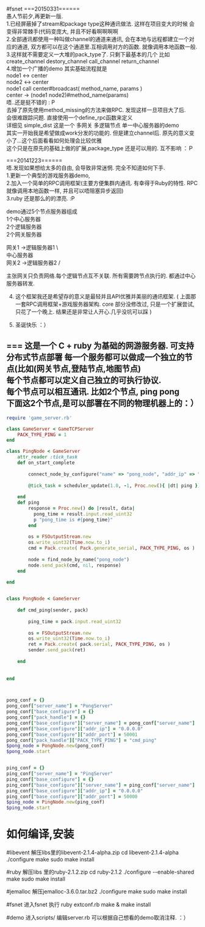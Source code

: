 #fsnet
===20150331======  
愚人节前夕,再更新一版.  
1.已经屏蔽掉了stream和package type这种通讯做法. 这样在项目变大的时候 会变得非常棘手(代码变庞大, 并且不好看啊啊啊啊   
2.全部通讯都使用一种叫做channel的通道来通讯, 会在本地与远程都建立一个对应的通道, 双方都可以在这个通道里.互相调用对方的函数.   就像调用本地函数一般.  
3.这样就不需要定义一大堆的pack_type了. 只剩下最基本的几个 比如 create_channel destory_channel call_channel return_channel  
4.增加一个广播的demo  其实基础流程就是  
node1 <-> center  
node2 <-> center  
node1 call center#broadcast( method_name, params )  
center -> (node1 node2)#method_name(params)  
唔..还是挺不错的 : P  
去掉了原先使用method_missing的方法来做RPC. 发现这样一旦项目大了后.   
会很难跟踪问题. 直接使用一个define_rpc函数来定义    
详细见 simple_dist  这是一个 多网关 多逻辑节点 单一中心服务器的demo  
其实一开始我是希望做成work分发的功能的. 但是建立channel后. 原先的意义变小了...这个后面看看如何处理会比较优雅      
这个只是在原先的基础上做的扩展,package_type 还是可以用的. 互不影响  ：Ｐ

  
===20141223======  
唔.发现如果想给太多的自由, 会导致非常迷惘. 完全不知道如何下手.  
1.更新一个典型的游戏服务器demo,   
2.加入一个简单的RPC调用框架(主要方便集群内通讯. 有幸得于Ruby的特性. RPC就像调用本地函数一样, 并且可以唔阻塞异步返回)  
3.ruby 还是那么的的漂亮. :P  

demo通过5个节点服务器组成  
1个中心服务器  
2个逻辑服务器  
2个网关服务器    

  
网关1 ->逻辑服务器1 \  
									中心服务器  
网关2 ->逻辑服务器2 /  
        

主张网关只负责网络.每个逻辑节点互不关联. 所有需要跨节点执行的. 都通过中心服务器转发.  
  
  
4. 这个框架我还是希望存的意义是最轻并且API优雅并美丽的通讯框架.  ( 上面那一套RPC调用框架+游戏服务器架构. core 部分没修改过, 只是一个扩展尝试, 只花了一个晚上.   结果还是非常让人开心.几乎没坑可以踩  )  
  
5. 圣诞快乐 ：）  
  
===
这是一个 C + ruby 为基础的网游服务器. 可支持分布式节点部署	
每一个服务都可以做成一个独立的节点(比如(网关节点,登陆节点,地图节点) 		  
每个节点都可以定义自己独立的可执行协议.  
每个节点可以相互通讯. 比如2个节点, ping pong				
下面这2个节点,是可以部署在不同的物理机器上的：）		  
---


``` ruby
require 'game_server.rb'

class GameServer < GameTCPServer
	PACK_TYPE_PING = 1
end

class PingNode < GameServer
	attr_reader :tick_task
	def on_start_complete
		
		connect_node_by_configure("name" => "pong_node", "addr_ip" => "0.0.0.0", "addr_port" => 50001)
		
		@tick_task = scheduler_update(1.0, -1, Proc.new(){ |dt| ping });
		
	end
	def ping
		response = Proc.new() do |result, data|
		  pong_time = result.input.read_uint32
		  p "pong_time is #{pong_time}"
		end
		
		os = FSOutputStream.new
		os.write_uint32(Time.now.to_i)
		cmd = Pack.create( Pack.generate_serial, PACK_TYPE_PING, os )
		
		node = find_node_by_name("pong_node")
		node.send_pack(cmd, nil, response)
	end
	
end


class PongNode < GameServer
	
	def cmd_ping(sender, pack)
		
		ping_time = pack.input.read_uint32
		
		os = FSOutputStream.new
		os.write_uint32(Time.now.to_i)
		ret = Pack.create( pack.serial, PACK_TYPE_PING, os )
		sender.send_pack(ret)
			
	end
	
	
end



pong_conf = {}
pong_conf["server_name"] = "PongServer"
pong_conf["base_configure"] = {}
pong_conf["pack_handle"] = {}
pong_conf["base_configure"]["server_name"] = pong_conf["server_name"]
pong_conf["base_configure"]["addr_ip"] = "0.0.0.0"
pong_conf["base_configure"]["addr_port"] = 50001
pong_conf["pack_handle"]["PACK_TYPE_PING"] = "cmd_ping"
$pong_node = PongNode.new(pong_conf)
$pong_node.start


ping_conf = {}
ping_conf["server_name"] = "PingServer"
ping_conf["base_configure"] = {}
ping_conf["base_configure"]["server_name"] = ping_conf["server_name"]
ping_conf["base_configure"]["addr_ip"] = "0.0.0.0"
ping_conf["base_configure"]["addr_port"] = 50000
$ping_node = PingNode.new(ping_conf)
$ping_node.start

``` 




# 如何编译,安装

#libevent
解压libs里的libevent-2.1.4-alpha.zip
cd libevent-2.1.4-alpha
./configure 
make
sudo make install

#ruby
解压libs 里的ruby-2.1.2.zip 
cd ruby-2.1.2
./configure --enable-shared
make
sudo make install

#jemalloc
解压jemalloc-3.6.0.tar.bz2
./configure
make
sudo make install

#fsnet
进入fsnet
执行
ruby extconf.rb
make & make install


#demo
进入scripts/ 
编辑server.rb
可以根据自己想看的demo取消注释. ：）

